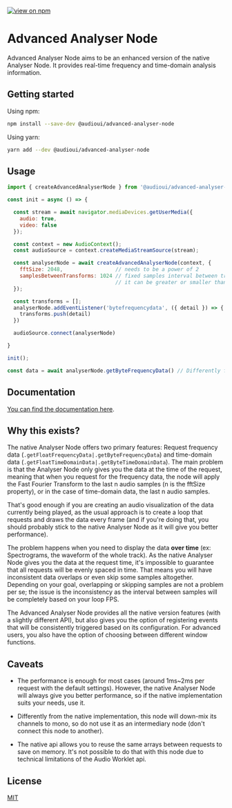 [![view on npm](https://badgen.net/npm/v/@audioui/advanced-analyser-node)](https://www.npmjs.com/package/@audioui/advanced-analyser-node)

# Advanced Analyser Node

Advanced Analyser Node aims to be an enhanced version of the native Analyser Node. It provides real-time frequency and time-domain analysis information.


## Getting started

Using npm:
```bash
npm install --save-dev @audioui/advanced-analyser-node
```
Using yarn:
```bash
yarn add --dev @audioui/advanced-analyser-node
```

## Usage

```javascript
import { createAdvancedAnalyserNode } from '@audioui/advanced-analyser-node';

const init = async () => {

  const stream = await navigator.mediaDevices.getUserMedia({
    audio: true,
    video: false
  });

  const context = new AudioContext();
  const audioSource = context.createMediaStreamSource(stream);

  const analyserNode = await createAdvancedAnalyserNode(context, {
    fftSize: 2048,                 // needs to be a power of 2
    samplesBetweenTransforms: 1024 // fixed samples interval between transforms
                                   // it can be greater or smaller than the fftSize, which will cause overlaps or skip samples
  });

  const transforms = [];
  analyserNode.addEventListener('bytefrequencydata', ({ detail }) => {
    transforms.push(detail)
  })

  audioSource.connect(analyserNode)

}

init();
```

```javascript
const data = await analyserNode.getByteFrequencyData() // Differently from the native implementation, the request methods are asynchronous, and do not take an array as parameter
```

## Documentation
[You can find the documentation here](docs/DOC.md).


## Why this exists?
The native Analyser Node offers two primary features: Request frequency data (`.getFloatFrequencyData|.getByteFrequencyData`) and time-domain data (`.getFloatTimeDomainData|.getByteTimeDomainData`). The main problem is that the Analyser Node only gives you the data at the time of the request, meaning that when you request for the frequency data, the node will apply the Fast Fourier Transform to the last n audio samples (n is the fftSize property), or in the case of time-domain data, the last n audio samples.

That's good enough if you are creating an audio visualization of the data currently being played, as the usual approach is to create a loop that requests and draws the data every frame (and if you're doing that, you should probably stick to the native Analyser Node as it will give you better performance).

The problem happens when you need to display the data **over time** (ex: Spectrograms, the waveform of the whole track). As the native Analyser Node gives you the data at the request time, it's impossible to guarantee that all requests will be evenly spaced in time. That means you will have inconsistent data overlaps or even skip some samples altogether. Depending on your goal, overlapping or skipping samples are not a problem per se; the issue is the inconsistency as the interval between samples will be completely based on your loop FPS.

The Advanced Analyser Node provides all the native version features (with a slightly different API), but also gives you the option of registering events that will be consistently triggered based on its configuration. For advanced users, you also have the option of choosing between different window functions.

## Caveats

- The performance is enough for most cases (around 1ms~2ms per request with the default settings). However, the native Analyser Node will always give you better performance, so if the native implementation suits your needs, use it.

- Differently from the native implementation, this node will down-mix its  channels to mono, so do not use it as an intermediary node (don't connect this node to another).

- The native api allows you to reuse the same arrays between requests to save on memory. It's not possible to do that with this node due to technical limitations of the Audio Worklet api.




## License
[MIT](https://choosealicense.com/licenses/mit/)

